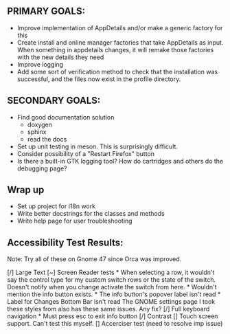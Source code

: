 ## PRIMARY GOALS:
* Improve implementation of AppDetails and/or make a generic factory for this
* Create install and online manager factories that take AppDetails as input. When something in appdetails changes, it will remake those factories with the new details they need
* Improve logging
* Add some sort of verification method to check that the installation was successful, and the files now exist in the profile directory.


## SECONDARY GOALS:
* Find good documentation solution
    * doxygen
    * sphinx
    * read the docs
* Set up unit testing in meson. This is surprisingly difficult.
* Consider possibility of a "Restart Firefox" button
* Is there a built-in GTK logging tool? How do cartridges and others do the debugging page?


## Wrap up
* Set up project for i18n work
* Write better docstrings for the classes and methods
* Write help page for user troubleshooting


## Accessibility Test Results:

Note: Try all of these on Gnome 47 since Orca was improved.

[/] Large Text
[~] Screen Reader tests
    * When selecting a row, it wouldn't say the control type for my custom switch rows or the state of the switch. Doesn't notify when you change activate the switch from here.
    * Wouldn't mention the info button exists.
    * The info button's popover label isn't read
    * Label for Changes Bottom Bar isn't read
    The GNOME settings page I took these styles from also has these same issues. Any fix?
[/] Full keyboard navigation
    * Must press esc to exit info button
[/] Contrast
[] Touch screen support. Can't test this myself.
[] Accerciser test (need to resolve imp issue)

